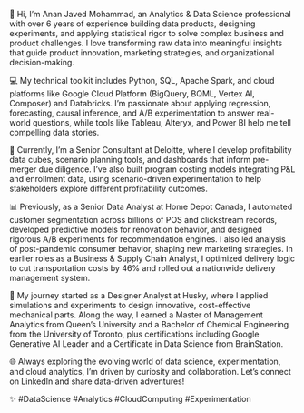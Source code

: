 👋 Hi, I’m Anan Javed Mohammad, an Analytics & Data Science professional with over 6 years of experience building data products, designing experiments, and applying statistical rigor to solve complex business and product challenges. I love transforming raw data into meaningful insights that guide product innovation, marketing strategies, and organizational decision-making.

💻 My technical toolkit includes Python, SQL, Apache Spark, and cloud platforms like Google Cloud Platform (BigQuery, BQML, Vertex AI, Composer) and Databricks. I’m passionate about applying regression, forecasting, causal inference, and A/B experimentation to answer real-world questions, while tools like Tableau, Alteryx, and Power BI help me tell compelling data stories.

🚀 Currently, I’m a Senior Consultant at Deloitte, where I develop profitability data cubes, scenario planning tools, and dashboards that inform pre-merger due diligence. I’ve also built program costing models integrating P&L and enrollment data, using scenario-driven experimentation to help stakeholders explore different profitability outcomes.

📊 Previously, as a Senior Data Analyst at Home Depot Canada, I automated customer segmentation across billions of POS and clickstream records, developed predictive models for renovation behavior, and designed rigorous A/B experiments for recommendation engines. I also led analysis of post-pandemic consumer behavior, shaping new marketing strategies. In earlier roles as a Business & Supply Chain Analyst, I optimized delivery logic to cut transportation costs by 46% and rolled out a nationwide delivery management system.

🔧 My journey started as a Designer Analyst at Husky, where I applied simulations and experiments to design innovative, cost-effective mechanical parts. Along the way, I earned a Master of Management Analytics from Queen’s University and a Bachelor of Chemical Engineering from the University of Toronto, plus certifications including Google Generative AI Leader and a Certificate in Data Science from BrainStation.

🌐 Always exploring the evolving world of data science, experimentation, and cloud analytics, I’m driven by curiosity and collaboration. Let’s connect on LinkedIn
 and share data-driven adventures!

✨ #DataScience #Analytics #CloudComputing #Experimentation
